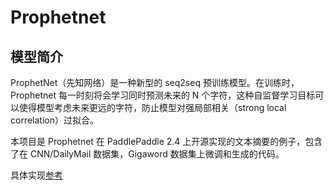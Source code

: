 # Prophetnet

## 模型简介

ProphetNet（先知网络）是一种新型的 seq2seq 预训练模型。在训练时，Prophetnet 每一时刻将会学习同时预测未来的 N 个字符，这种自监督学习目标可以使得模型考虑未来更远的字符，防止模型对强局部相关（strong
local correlation）过拟合。

本项目是 Prophetnet 在 PaddlePaddle 2.4 上开源实现的文本摘要的例子，包含了在 CNN/DailyMail 数据集，Gigaword 数据集上微调和生成的代码。

具体实现[参考](https://github.com/PaddlePaddle/PaddleNLP/tree/release/2.8/examples/text_summarization/pointer_summarizer)
